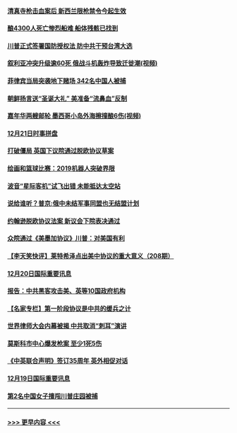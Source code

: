 #### [清真寺枪击血案后 新西兰限枪禁令今起生效](../pages/prog202/a102734655.md?t=12211922) 
#### [酿4300人死亡惨烈船难 船体残骸已找到](../pages/prog202/a102734585.md?t=12211922) 
#### [川普正式签署国防授权法 防中共干预台湾大选](../pages/prog202/a102734587.md?t=12211922) 
#### [叙利亚冲突升级逾60死 俄战斗机轰炸导致迁徙潮(视频)](../pages/prog202/a102734403.md?t=12211922) 
#### [菲律宾当局突袭地下赌场 342名中国人被捕](../pages/prog202/a102734392.md?t=12211922) 
#### [朝鲜扬言送“圣诞大礼” 美准备“流鼻血”反制](../pages/prog202/a102734387.md?t=12211922) 
#### [嘉年华两艘邮轮 墨西哥小岛外海擦撞酿6伤(视频)](../pages/prog202/a102734357.md?t=12211922) 
#### [12月21日时事拼盘](../pages/prog202/a102734213.md?t=12211922) 
#### [打破僵局 英国下议院通过脱欧协议草案](../pages/prog202/a102734197.md?t=12211922) 
#### [绘画和篮球比赛：2019机器人突破界限](../pages/prog202/a102734175.md?t=12211922) 
#### [波音“星际客机”试飞出错 未能抵达太空站](../pages/prog202/a102734149.md?t=12211922) 
#### [说给谁听？普京:俄中未结军事同盟也无结盟计划](../pages/prog202/a102734128.md?t=12211922) 
#### [约翰逊脱欧协议法案 新议会下院表决通过](../pages/prog202/a102734008.md?t=12211922) 
#### [众院通过《美墨加协议》川普：对美国有利](../pages/prog202/a102733996.md?t=12211922) 
#### [【李天笑快评】莱特希泽点出美中协议的重大意义（208期）](../pages/prog202/a102733955.md?t=12211922) 
#### [12月20日国际重要讯息](../pages/prog202/a102733811.md?t=12211922) 
#### [报告：中共黑客攻击美、英等10国政府机构](../pages/prog202/a102733695.md?t=12211922) 
#### [【名家专栏】第一阶段协议是中共的缓兵之计](../pages/prog202/a102733104.md?t=12211922) 
#### [世界律师大会内幕被揭 中共取消“刺耳”演讲](../pages/prog202/a102733621.md?t=12211922) 
#### [莫斯科市中心爆发枪案 至少1死5伤](../pages/prog202/a102733367.md?t=12211922) 
#### [《中英联合声明》签订35周年 英外相促对话](../pages/prog202/a102733192.md?t=12211922) 
#### [12月19日国际重要讯息](../pages/prog202/a102732934.md?t=12211922) 
#### [第2名中国女子擅闯川普庄园被捕](../pages/prog202/a102732884.md?t=12211922) 

----
#### [ >>> 更早内容 <<< ](../indexes/prog202-earlier.md)
